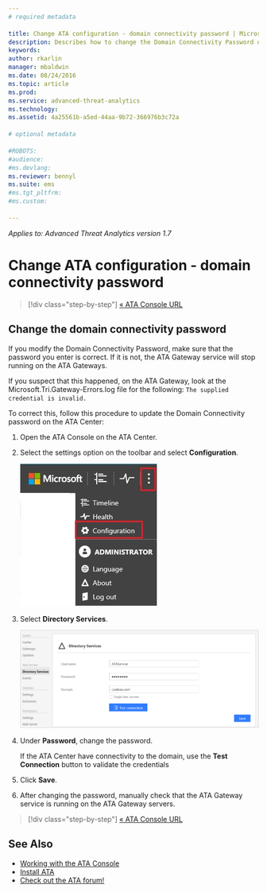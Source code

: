 ```yaml
---
# required metadata

title: Change ATA configuration - domain connectivity password | Microsoft ATA
description: Describes how to change the Domain Connectivity Password on the ATA Gateway.
keywords:
author: rkarlin
manager: mbaldwin
ms.date: 08/24/2016
ms.topic: article
ms.prod:
ms.service: advanced-threat-analytics
ms.technology:
ms.assetid: 4a25561b-a5ed-44aa-9b72-366976b3c72a

# optional metadata

#ROBOTS:
#audience:
#ms.devlang:
ms.reviewer: bennyl
ms.suite: ems
#ms.tgt_pltfrm:
#ms.custom:

---
```


*Applies to: Advanced Threat Analytics version 1.7*



# Change ATA configuration - domain connectivity password

>[!div class="step-by-step"]
[« ATA Console URL](modifying-ata-config-consoleurl.md)


## Change the domain connectivity password
If you modify the Domain Connectivity Password, make sure that the password you enter is correct. If it is not, the ATA Gateway service will stop running on the ATA Gateways.

If you suspect that this happened, on the ATA Gateway, look at the Microsoft.Tri.Gateway-Errors.log file for the following:
`The supplied credential is invalid.`

To correct this, follow this procedure to update the Domain Connectivity password on the ATA Center:

1.  Open the ATA Console on the ATA Center.

2.  Select the settings option on the toolbar and select **Configuration**.

    ![ATA configuration settings icon](media/ATA-config-icon.JPG)

3.  Select **Directory Services**.

    ![ATAA Gateway change password image](media/ATA-GW-change-DC-password.png)

4.  Under **Password**, change the password.

    If the ATA Center have connectivity to the domain, use the **Test Connection** button to validate the credentials

5.  Click **Save**.

6.  After changing the password, manually check that the ATA Gateway service is running on the ATA Gateway servers.

>[!div class="step-by-step"]
[« ATA Console URL](modifying-ata-config-consoleurl.md)

## See Also
- [Working with the ATA Console](working-with-ata-console.md)
- [Install ATA](install-ata.md)
- [Check out the ATA forum!](https://social.technet.microsoft.com/Forums/security/home?forum=mata)
